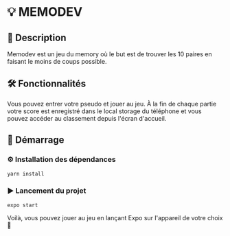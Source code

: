 # 💡 MEMODEV

## 📄 Description

Memodev est un jeu du memory où le but est de trouver les 10 paires en faisant le moins de coups possible.

## 🛠 Fonctionnalités

Vous pouvez entrer votre pseudo et jouer au jeu. À la fin de chaque partie votre score est enregistré dans le local storage du téléphone et vous pouvez accéder au classement depuis l'écran d'accueil.

## 🔋 Démarrage

### ⚙️ Installation des dépendances

`yarn install`

### ▶︎ Lancement du projet

`expo start`

Voilà, vous pouvez jouer au jeu en lançant Expo sur l'appareil de votre choix 🎉
